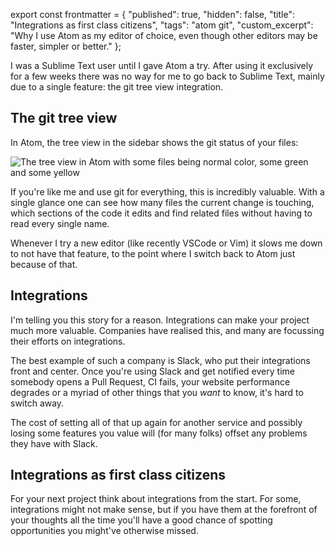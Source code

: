 export const frontmatter = {
  "published": true,
  "hidden": false,
  "title": "Integrations as first class citizens",
  "tags": "atom git",
  "custom_excerpt": "Why I use Atom as my editor of choice, even though other editors may be faster, simpler or better."
};



I was a Sublime Text user until I gave Atom a try. After using it exclusively for a few weeks there was no way for me to go back to Sublime Text, mainly due to a single feature: the git tree view integration.

## The git tree view

In Atom, the tree view in the sidebar shows the git status of your files:

![The tree view in Atom with some files being normal color, some green and some yellow](https://f.cloud.github.com/assets/671378/2404228/ea43d5ac-aa38-11e3-8324-6544a433ad23.png)

If you're like me and use git for everything, this is incredibly valuable. With a single glance one can see how many files the current change is touching, which sections of the code it edits and find related files without having to read every single name.

Whenever I try a new editor (like recently VSCode or Vim) it slows me down to not have that feature, to the point where I switch back to Atom just because of that.

## Integrations

I'm telling you this story for a reason. Integrations can make your project much more valuable. Companies have realised this, and many are focussing their efforts on integrations.

The best example of such a company is Slack, who put their integrations front and center. Once you're using Slack and get notified every time somebody opens a Pull Request, CI fails, your website performance degrades or a myriad of other things that you _want_ to know, it's hard to switch away.

The cost of setting all of that up again for another service and possibly losing some features you value will (for many folks) offset any problems they have with Slack.

## Integrations as first class citizens

For your next project think about integrations from the start. For some, integrations might not make sense, but if you have them at the forefront of your thoughts all the time you'll have a good chance of spotting opportunities you might've otherwise missed.
